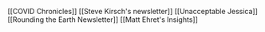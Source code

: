 [[COVID Chronicles]]
[[Steve Kirsch's newsletter]]
[[Unacceptable Jessica]]
[[Rounding the Earth Newsletter]]
[[Matt Ehret's Insights]]

